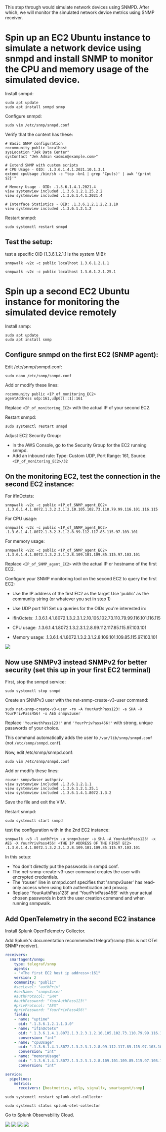 This step through would simulate network devices using SNMPD. After which, we will monitor the simulated network device metrics using SNMP receiver.

# Spin up an EC2 Ubuntu instance to simulate a network device using snmpd and install SNMP to monitor the CPU and memory usage of the simulated device.

Install snmpd:

```
sudo apt update
sudo apt install snmpd snmp
```

Configure snmpd:

```
sudo vim /etc/snmp/snmpd.conf
```


Verify that the content has these:
```
# Basic SNMP configuration
rocommunity public localhost
sysLocation "Jek Data Center"
sysContact "Jek Admin <admin@example.com>"

# Extend SNMP with custom scripts
# CPU Usage - OID: .1.3.6.1.4.1.2021.10.1.3.1
extend cpuUsage /bin/sh -c "top -bn1 | grep 'Cpu(s)' | awk '{print $2}'"

# Memory Usage - OID: .1.3.6.1.4.1.2021.4
view systemview included .1.3.6.1.2.1.25.2.2
view systemview included .1.3.6.1.4.1.2021.4

# Interface Statistics - OID: .1.3.6.1.2.1.2.2.1.10
view systemview included .1.3.6.1.2.1.2
```

Restart snmpd:

```
sudo systemctl restart snmpd
```

## Test the setup:


test a specific OID (1.3.6.1.2.1.1 is the system MIB):
```
snmpwalk -v2c -c public localhost 1.3.6.1.2.1.1 

snmpwalk -v2c -c public localhost 1.3.6.1.2.1.25.1
```


# Spin up a second EC2 Ubuntu instance for monitoring the simulated device remotely
Install snmp:

```
sudo apt update
sudo apt install snmp
```

## Configure snmpd on the first EC2 (SNMP agent):

Edit /etc/snmp/snmpd.conf:

```
sudo nano /etc/snmp/snmpd.conf
```

Add or modify these lines:

```
rocommunity public <IP_of_monitoring_EC2>
agentAddress udp:161,udp6:[::1]:161

```
Replace `<IP_of_monitoring_EC2>` with the actual IP of your second EC2.


Restart snmpd:

```
sudo systemctl restart snmpd
```

Adjust EC2 Security Group:

- In the AWS Console, go to the Security Group for the EC2 running snmpd.
- Add an inbound rule: Type: Custom UDP, Port Range: 161, Source: `<IP_of_monitoring_EC2>/32`


## On the monitoring EC2, test the connection in the second EC2 instance:


For ifInOctets:
```
snmpwalk -v2c -c public <IP_of_SNMP_agent_EC2> .1.3.6.1.4.1.8072.1.3.2.3.1.2.10.105.102.73.110.79.99.116.101.116.115
```

For CPU usage:
```
snmpwalk -v2c -c public <IP_of_SNMP_agent_EC2> .1.3.6.1.4.1.8072.1.3.2.3.1.2.8.99.112.117.85.115.97.103.101
```

For memory usage:
```
snmpwalk -v2c -c public <IP_of_SNMP_agent_EC2> .1.3.6.1.4.1.8072.1.3.2.3.1.2.8.109.101.109.85.115.97.103.101
```

Replace `<IP_of_SNMP_agent_EC2>` with the actual IP or hostname of the first EC2.

Configure your SNMP monitoring tool on the second EC2 to query the first EC2:

- Use the IP address of the first EC2 as the target
Use 'public' as the community string (or whatever you set in step 1)
- Use UDP port 161
Set up queries for the OIDs you're interested in:

- ifInOctets: .1.3.6.1.4.1.8072.1.3.2.3.1.2.10.105.102.73.110.79.99.116.101.116.115
- CPU usage: .1.3.6.1.4.1.8072.1.3.2.3.1.2.8.99.112.117.85.115.97.103.101
- Memory usage: .1.3.6.1.4.1.8072.1.3.2.3.1.2.8.109.101.109.85.115.97.103.101

![](proof1.png)

## Now use SNMPv3 instead SNMPv2 for better security (set this up in your first EC2 terminal)
First, stop the snmpd service:

```
sudo systemctl stop snmpd
```

Create an SNMPv3 user with the net-snmp-create-v3-user command:

```
sudo net-snmp-create-v3-user -ro -A YourAuthPass123! -a SHA -X YourPrivPass456! -x AES snmpv3user
```

Replace `'YourAuthPass123!'` and `'YourPrivPass456!'` with strong, unique passwords of your choice.

This command automatically adds the user to `/var/lib/snmp/snmpd.conf` (not `/etc/snmp/snmpd.conf`).

Now, edit /etc/snmp/snmpd.conf:

```
sudo vim /etc/snmp/snmpd.conf
```

Add or modify these lines:

```
rouser snmpv3user authpriv
view systemview included .1.3.6.1.2.1.1
view systemview included .1.3.6.1.2.1.25.1
view systemview included .1.3.6.1.4.1.8072.1.3.2
```

Save the file and exit the VIM.

Restart snmpd:

```
sudo systemctl start snmpd
```

test the configuration with in the 2nd EC2 instance:
```
snmpwalk -v3 -l authPriv -u snmpv3user -a SHA -A YourAuthPass123! -x AES -X YourPrivPass456! <THE IP ADDRESS OF THE FIRST EC2> .1.3.6.1.4.1.8072.1.3.2.3.1.2.8.109.101.109.85.115.97.103.101
```


In this setup:
- You don't directly put the passwords in snmpd.conf.
- The net-snmp-create-v3-user command creates the user with encrypted credentials.
- The 'rouser' line in snmpd.conf specifies that 'snmpv3user' has read-only access when using both authentication and privacy.
- Replace 'YourAuthPass123!' and 'YourPrivPass456!' with your actual chosen passwords in both the user creation command and when running snmpwalk.

## Add OpenTelemetry in the second EC2 instance

Install Splunk OpenTelemetry Collector.

Add Splunk's documentation recommended telegraf/snmp (this is not OTel SNMP receiver).

```yaml
receivers:
  smartagent/snmp:
    type: telegraf/snmp
    agents:
    - "<The first EC2 host ip address>:161"
    version: 2
    community: "public"
    #secLevel: "authPriv"
    #secName: "snmpv3user"
    #authProtocol: "SHA"
    #authPassword: "YourAuthPass123!"
    #privProtocol: "AES"
    #privPassword: "YourPrivPass456!"
    fields:
    - name: "uptime"
      oid: ".1.3.6.1.2.1.1.3.0"
    - name: "ifInOctets"
      oid: ".1.3.6.1.4.1.8072.1.3.2.3.1.2.10.105.102.73.110.79.99.116.101.116.115"
      conversion: "int"
    - name: "cpuUsage"
      oid: ".1.3.6.1.4.1.8072.1.3.2.3.1.2.8.99.112.117.85.115.97.103.101"
      conversion: "int"
    - name: "memoryUsage"
      oid: ".1.3.6.1.4.1.8072.1.3.2.3.1.2.8.109.101.109.85.115.97.103.101"
      conversion: "int"
```

```yml
service:
  pipelines:
    metrics:
      receivers: [hostmetrics, otlp, signalfx, smartagent/snmp]
```

`sudo systemctl restart splunk-otel-collector`

`sudo systemctl status splunk-otel-collector`

Go to Splunk Observability Cloud.

![](proof2.png)
![](proof3.png)
![](proof4.png)
![](proof5.png)